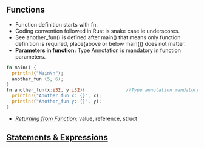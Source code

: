 ## Functions
- Function definition starts with fn.
- Coding convention followed in Rust is snake case ie underscores.
- See another_fun() is defined after main() that means only function definition is required, place(above or below main()) does not matter.
- **Parameters in function:** Type Annotation is mandatory in function parameters.
```rust
fn main() {
  println!("Main\n");
  another_fun (5, 6);
}
fn another_fun(x:i32, y:i32){               //Type annotation mandatory
  println!("Another_fun x: {}", x);
  println!("Another_fun y: {}", y);
}
```
- *[Returning from Function:](Return_From_Function)* value, reference, struct

## [Statements & Expressions](Statements_Expressions)
